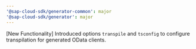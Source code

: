 ```yaml
---
'@sap-cloud-sdk/generator-common': major
'@sap-cloud-sdk/generator': major
---
```


[New Functionality] Introduced options `transpile` and `tsconfig` to configure transpilation for generated OData clients.

